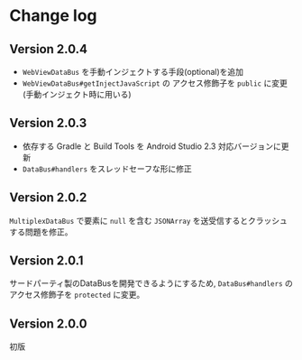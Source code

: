 # Change log

## Version 2.0.4
- `WebViewDataBus` を手動インジェクトする手段(optional)を追加
- `WebViewDataBus#getInjectJavaScript` の アクセス修飾子を `public` に変更 (手動インジェクト時に用いる)

## Version 2.0.3
- 依存する Gradle と Build Tools を Android Studio 2.3 対応バージョンに更新
- `DataBus#handlers` をスレッドセーフな形に修正

## Version 2.0.2
`MultiplexDataBus` で要素に `null` を含む `JSONArray` を送受信するとクラッシュする問題を修正。

## Version 2.0.1
サードパーティ製のDataBusを開発できるようにするため, `DataBus#handlers` のアクセス修飾子を `protected` に変更。

## Version 2.0.0
初版
